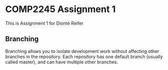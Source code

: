 # COMP2245 Assignment 1

This is Assignment 1 for Dionté Reifer

## Branching

Branching allows you to isolate development work without
affecting other branches in the repository. Each repository
has one default branch (usually called master), and can have
multiple other branches.
